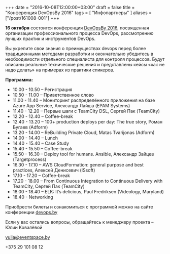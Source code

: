+++
date = "2016-10-08T12:00:00+03:00"
draft = false
title = "Конференция DevOpsBy 2016"
tags = [
    "Инфопартнеры"
]
aliases = ["/post/161008-001"]
+++

__16 октября__ состоится конференция [DevOpsBy 2016](http://devops.by/), посвященная организации профессионального процесса DevOps, рассмотрению лучших практик и инструментов DevOps.

Вы укрепите свои знания  о преимуществах devops перед более традиционными методами разработки и окончательно убедитесь в необходимости отдельного специалиста для контроля процессов. Будут описаны реальные технические решения и представлены кейсы «как не надо делать» на примерах из практики спикеров.

<!--more-->

__Программа:__

* 10.00 - 10.50 – Регистрация
* 10.50 - 11.00 – Приветственное слово
* 11.00 - 11.40 – Мониторинг распределённого приложения на базе Azure App Service, Александр Лайша (EPAM Systems)
* 11.40 - 12.20 – Первые шаги с TeamCity DSL, Сергей Пак (TeamCity)
* 12.20 - 12.40 – Coffee-break
* 12.40 - 13.20 – 100+ production deploys per day: The true story, Роман Бугаев (Adform)
* 13.20 - 14.00 – ReBuilding Private Cloud, Matas Tvarijonas (Adform)
* 14.00 - 14.40 – Lunch
* 14.40 - 15.40 – Case Study
* 15.40 - 15.50 – Coffee-break
* 15.50 - 16.30 – Deploy tool for humans. Ansible, Александр Зайцев (Targetprocess)
* 16.30 - 17.10 – AWS CloudFormation: general purpose and best practices, Алексей Денисевич (ISsoft)
* 17.10 - 17.20 – Coffee-break
* 17.20 - 18.00 – From Continuous Integration to Continuous Delivery with TeamCity, Сергей Пак (TeamCity)
* 18.00 - 18.40 – ELK: It’s delicious, Paul Fredriksen (Videology, Maryland)
* 18.40 - Networking

Приобрести билеты и ознакомиться с программой можно на сайте конференции [devops.by](http://devops.by/)

Если у вас остались вопросы, обращайтесь к менеджеру проекта – Юлии Ковалёвой

yulia@eventspace.by

+375 29 101 08 12
